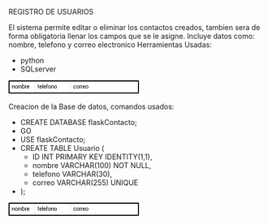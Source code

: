 REGISTRO DE USUARIOS

El sistema permite editar o eliminar los contactos creados, tambien sera de forma obligatoria llenar los campos que se 
le asigne.
Incluye datos como: nombre, telefono y correo electronico
Herramientas Usadas:
- python
- SQLserver

![Image_Alt](https://github.com/Manu-Crack/SQLserverRegistro/blob/071ef7d75aad0d27fdb88eebafb6b2413ce92d74/image.png)

Creacion de la Base de datos,
comandos usados:

- CREATE DATABASE flaskContacto;
- GO
- USE flaskContacto;
- CREATE TABLE Usuario (
  - ID INT PRIMARY KEY IDENTITY(1,1),
  - nombre VARCHAR(100) NOT NULL,
  - telefono VARCHAR(30),
  - correo VARCHAR(255) UNIQUE
- );

![Image_Alt](https://github.com/Manu-Crack/SQLserverRegistro/blob/2d0bcf9acfa5faef3d2e2ce8737978eb3a05209f/image.png)
